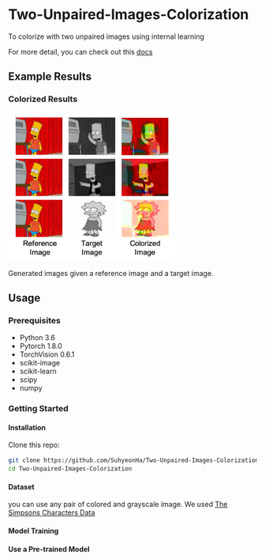 # Two-Unpaired-Images-Colorization
To colorize with two unpaired images using internal learning

For more detail, you can check out this [docs](https://drive.google.com/file/d/1VWvBLQLWPvABd86odnDPe0lbTkhd9kTJ/view?usp=sharing)

## Example Results
### Colorized Results
<img src="imgs/results.png" height="300"></img>

Generated images given a reference image and a target image.

## Usage
### Prerequisites
- Python 3.6
- Pytorch 1.8.0
- TorchVision 0.6.1
- scikit-image
- scikit-learn
- scipy
- numpy

### Getting Started
#### Installation
Clone this repo:
```bash
git clone https://github.com/SuhyeonHa/Two-Unpaired-Images-Colorization
cd Two-Unpaired-Images-Colorization
```
#### Dataset
you can use any pair of colored and grayscale image.
We used [The Simpsons Characters Data](https://www.kaggle.com/alexattia/the-simpsons-characters-dataset)

#### Model Training
#### Use a Pre-trained Model
